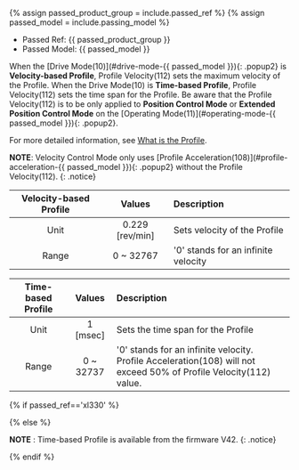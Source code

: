 
{% assign passed_product_group = include.passed_ref %}
{% assign passed_model = include.passing_model %}

- Passed Ref: {{ passed_product_group }}
- Passed Model: {{ passed_model }}

When the [Drive Mode(10)](#drive-mode-{{ passed_model }}){: .popup2} is **Velocity-based Profile**, Profile Velocity(112) sets the maximum velocity of the Profile.
When the Drive Mode(10) is **Time-based Profile**, Profile Velocity(112) sets the time span for the Profile.
Be aware that the Profile Velocity(112) is to be only applied to **Position Control Mode** or **Extended Position Control Mode** on the [Operating Mode(11)](#operating-mode-{{ passed_model }}){: .popup2}.

For more detailed information, see [What is the Profile](#what-is-the-profile).

**NOTE**: Velocity Control Mode only uses [Profile Acceleration(108)](#profile-acceleration-{{ passed_model }}){: .popup2} without the Profile Velocity(112).
{: .notice}

| Velocity-based Profile |     Values      | Description                         |
| :--------------------: | :-------------: | :---------------------------------- |
|          Unit          | 0.229 [rev/min] | Sets velocity of the Profile        |
|         Range          |    0 ~ 32767    | '0' stands for an infinite velocity |

| Time-based Profile |  Values   | Description                                                                                                             |
| :----------------: | :-------: | :---------------------------------------------------------------------------------------------------------------------- |
|        Unit        | 1 [msec]  | Sets the time span for the Profile                                                                                      |
|       Range        | 0 ~ 32737 | '0' stands for an infinite velocity.<br>Profile Acceleration(108) will not exceed 50% of Profile Velocity(112) value. |

{% if passed_ref=='xl330' %}

{% else %}

**NOTE** : Time-based Profile is available from the firmware V42.
{: .notice}

{% endif %}

[moving status(123)]: #moving-status123
